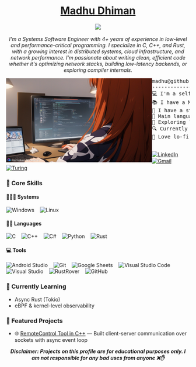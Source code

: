 <!-- Profile Header -->
<h1 align="center" class="name">
  <a href="https://github.com/work-24" rel="nofollow">Madhu Dhiman</a>
</h1>
<p align="center">
    <a href="https://git.io/typing-svg">
        <img src="https://readme-typing-svg.herokuapp.com?font=Eco+2&color=0366D6&weight=200&size=24&duration=4000&pause=1000&center=true&vCenter=true&random=true&width=600&lines=Software+Engineer+(4%2B+Years+Experience);Passionate+Programmer;Lifelong+Learner;C%2B%2B+%7C+Python+%7C+Rust;Loves+Clean+%26+Maintainable+Code;Always+Exploring+New+Technologies"/>
    </a>
</p>
<!---->

<!-- Bio Section -->
<p align="center">
  <em>I'm a Systems Software Engineer with 4+ years of experience in low-level and performance-critical programming. I specialize in C, C++, and Rust, with a growing interest in distributed systems, cloud infrastructure, and network performance. I’m passionate about writing clean, efficient code whether it's optimizing network stacks, building low-latency backends, or exploring compiler internals.</em>
</p>

<div align="center">
  <p><img align="left" src="images/1.png" width="400" height="230"/></p>
  <pre align="left">
madhu@github
-------------------------
💻 I'm a self-taught C/C++ Developer
📚 I have a Master's in Computer Applications
🧠 I have a strong interest in Data Science and Systems Programming
🌟 Main languages: C, C++, C#, Rust, and Python  
🚀 Exploring low-level programming
🔍 Currently exploring distributed systems
🎵 Love lo-fi and soft music
  </pre>
</div>
<!---->

<!-- Contact Links -->
[<img src="https://cdn.jsdelivr.net/gh/devicons/devicon/icons/linkedin/linkedin-original.svg" align="center" alt="LinkedIn" width="30" height="30"/>](https://www.linkedin.com/in/madhu-developer)
&nbsp;&nbsp;&nbsp;&nbsp;
[<img src="https://upload.wikimedia.org/wikipedia/commons/4/4e/Gmail_Icon.png" align="center"  alt="Gmail" width="32" height="32"/>](mailto:your.email@gmail.com)
&nbsp;&nbsp;&nbsp;&nbsp;
[<img src="https://cdn.brandfetch.io/idjByukyyY/w/817/h/817/theme/dark/icon.jpeg?c=1dxbfHSJFAPEGdCLU4o5B" align="center"  alt="Turing" width="30" height="30"/>](https://matching.turing.com/developer-resume-preview/e62322531794f3bc5c14f9c5b960de5e3485a9a7e9191e)
<!--div align="center">
  <a href="https://www.linkedin.com/in/madhu-developer" target="_blank" rel="noopener noreferrer">
      <img src="https://cdn.jsdelivr.net/gh/devicons/devicon/icons/linkedin/linkedin-original.svg" alt="" width="30" height="30"/>
  </a>
  &nbsp;&nbsp;&nbsp;&nbsp;
  <a href="mailto:your.email@gmail.com" rel="noopener noreferrer">
      <img src="https://upload.wikimedia.org/wikipedia/commons/4/4e/Gmail_Icon.png" alt="Gmail" width="32" height="32"/>
  </a>
  &nbsp;&nbsp;&nbsp;&nbsp;
  <a href="https://matching.turing.com/developer-resume-preview/e62322531794f3bc5c14f9c5b960de5e3485a9a7e9191e" rel="noopener noreferrer">
      <img src="https://cdn.brandfetch.io/idjByukyyY/w/817/h/817/theme/dark/icon.jpeg?c=1dxbfHSJFAPEGdCLU4o5B" alt="Turing" width="30" height="30"/>
  </a>
</div-->
<!---->

<!--## 📈 GitHub Stats-->

### 🔧 Core Skills
#### 👨🏽‍💻 Systems
<p>
  <img alt="Windows" src="https://img.shields.io/badge/Windows-0366D6?style=for-the-badge&logo=windows&logoColor=white">
  &nbsp;&nbsp;
  <img alt="Linux" src="https://img.shields.io/badge/Linux-0366D6?&style=for-the-badge&logo=linux&logoColor=white">
</p>

#### 👨‍💻 Languages
<p>
  <img alt="C" src="https://img.shields.io/badge/C-0366D6?style=for-the-badge&logo=c&logoColor=white">
  &nbsp;&nbsp;
  <img alt="C++" src="https://img.shields.io/badge/C%2B%2B-0366D6?style=for-the-badge&logo=c%2B%2B&logoColor=white">
  &nbsp;&nbsp;
  <img alt="C#" src="https://img.shields.io/badge/C%23-0366D6?style=for-the-badge&logo=c%23&logoColor=white">
  &nbsp;&nbsp;
  <img alt="Python" src="https://img.shields.io/badge/Python-0366D6?style=for-the-badge&logo=python&logoColor=white">
  &nbsp;&nbsp;
  <img alt="Rust" src="https://img.shields.io/badge/Rust-0366D6?style=for-the-badge&logo=rust&logoColor=white">
</p>

#### 💻 Tools
<p>
  <img alt="Android Studio" src="https://img.shields.io/badge/Android%20Studio-0366D6?style=for-the-badge&logo=android-studio&logoColor=white">
  &nbsp;&nbsp;
  <img alt="Git" src="https://img.shields.io/badge/Git%20-0366D6?style=for-the-badge&logo=git&logoColor=white">
  &nbsp;&nbsp;
  <img alt="Google Sheets" src="https://img.shields.io/badge/Google%20Sheets%20-0366D6?style=for-the-badge&logo=google%20sheets&logoColor=white">
  &nbsp;&nbsp;
  <img alt="Visual Studio Code" src="https://img.shields.io/badge/VS%20Code-0366D6?style=for-the-badge&logo=visualstudiocode&logoColor=white">
  &nbsp;&nbsp;
  <img alt="Visual Studio" src="https://img.shields.io/badge/Visual%20Studio-0366D6?style=for-the-badge&logo=visual-studio&logoColor=white">
  &nbsp;&nbsp;
  <img alt="RustRover" src="https://img.shields.io/badge/RustRover-0366D6?style=for-the-badge&logo=jetbrains&logoColor=white">
  &nbsp;&nbsp;
  <img alt="GitHub" src="https://img.shields.io/badge/GitHub-0366D6?style=for-the-badge&logo=github&logoColor=white">
</p>
<!---->

<!--Current Working section-->
### 🚧 Currently Learning
- Async Rust (Tokio)
- eBPF & kernel-level observability
<!---->

<!--Project section-->
### 📌 Featured Projects
<!-- - ⚙️ [Your Rust Network Optimizer](link) — Wrote a performant Rust-based network benchmarking tool-->
- 🌐 [RemoteControl Tool in C++](#) — Built client-server communication over sockets with async event loop
<!-- - 📊 [System Profiler in Rust](link) — CLI tool for monitoring CPU/mem usage with zero-copy I/O-->

<!---->

<!---->
<!--## 🏆 Achievements / Certifications -->
<!---->

<p align="center">
  <em><b>Disclaimer: Projects on this profile are for educational purposes only. I am not responsible for any bad uses from anyone ❌✋</b></em>
</p>
